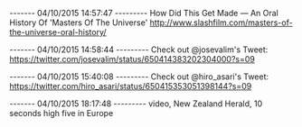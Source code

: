 
------- 04/10/2015 14:57:47 ---------
How Did This Get Made — An Oral History Of 'Masters Of The Universe'
http://www.slashfilm.com/masters-of-the-universe-oral-history/

------- 04/10/2015 14:58:44 ---------
Check out @josevalim's Tweet: https://twitter.com/josevalim/status/650414383202304000?s=09

------- 04/10/2015 15:40:08 ---------
Check out @hiro_asari's Tweet: https://twitter.com/hiro_asari/status/650415353051398144?s=09

------- 04/10/2015 18:17:48 ---------
video, New Zealand Herald, 10 seconds high five in Europe
